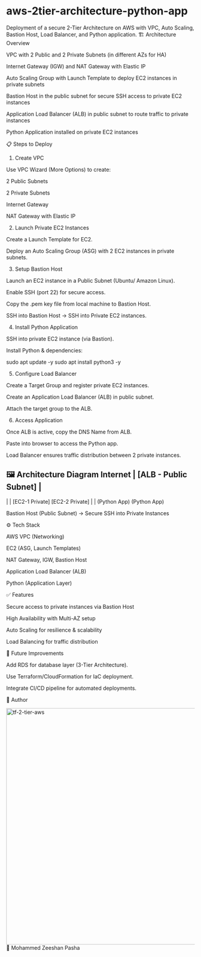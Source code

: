 # aws-2tier-architecture-python-app
Deployment of a secure 2-Tier Architecture on AWS with VPC, Auto Scaling, Bastion Host, Load Balancer, and Python application.
🏗️ Architecture Overview

VPC with 2 Public and 2 Private Subnets (in different AZs for HA)

Internet Gateway (IGW) and NAT Gateway with Elastic IP

Auto Scaling Group with Launch Template to deploy EC2 instances in private subnets

Bastion Host in the public subnet for secure SSH access to private EC2 instances

Application Load Balancer (ALB) in public subnet to route traffic to private instances

Python Application installed on private EC2 instances

📋 Steps to Deploy
1. Create VPC

Use VPC Wizard (More Options) to create:

2 Public Subnets

2 Private Subnets

Internet Gateway

NAT Gateway with Elastic IP

2. Launch Private EC2 Instances

Create a Launch Template for EC2.

Deploy an Auto Scaling Group (ASG) with 2 EC2 instances in private subnets.

3. Setup Bastion Host

Launch an EC2 instance in a Public Subnet (Ubuntu/ Amazon Linux).

Enable SSH (port 22) for secure access.

Copy the .pem key file from local machine to Bastion Host.

SSH into Bastion Host → SSH into Private EC2 instances.

4. Install Python Application

SSH into private EC2 instance (via Bastion).

Install Python & dependencies:

sudo apt update -y
sudo apt install python3 -y


5. Configure Load Balancer

Create a Target Group and register private EC2 instances.

Create an Application Load Balancer (ALB) in public subnet.

Attach the target group to the ALB.

6. Access Application

Once ALB is active, copy the DNS Name from ALB.

Paste into browser to access the Python app.

Load Balancer ensures traffic distribution between 2 private instances.

🖼️ Architecture Diagram
   Internet
      |
   [ALB - Public Subnet]
      |
   -------------------------
   |                       |
[EC2-1 Private]       [EC2-2 Private]
   |                       |
 (Python App)           (Python App)
   
Bastion Host (Public Subnet) → Secure SSH into Private Instances  

⚙️ Tech Stack

AWS VPC (Networking)

EC2 (ASG, Launch Templates)

NAT Gateway, IGW, Bastion Host

Application Load Balancer (ALB)

Python (Application Layer)

✅ Features

Secure access to private instances via Bastion Host

High Availability with Multi-AZ setup

Auto Scaling for resilience & scalability

Load Balancing for traffic distribution

🔮 Future Improvements

Add RDS for database layer (3-Tier Architecture).

Use Terraform/CloudFormation for IaC deployment.

Integrate CI/CD pipeline for automated deployments.

📌 Author

<img width="822" height="630" alt="tf-2-tier-aws" src="https://github.com/user-attachments/assets/f0d7987c-7b51-4e9b-9b36-8cff0832faab" />
👤 Mohammed Zeeshan Pasha


